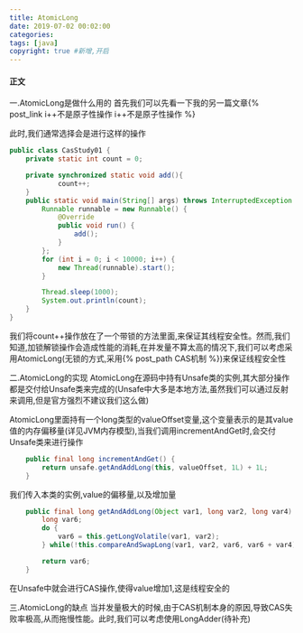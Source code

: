 ```yaml
---
title: AtomicLong
date: 2019-07-02 00:02:00
categories: 
tags: [java]
copyright: true #新增,开启
---
```



#### 正文
一.AtomicLong是做什么用的
首先我们可以先看一下我的另一篇文章{% post_link i++不是原子性操作 i++不是原子性操作 %}

此时,我们通常选择会是进行这样的操作

```java
public class CasStudy01 {
    private static int count = 0;

    private synchronized static void add(){
            count++;
    }
    public static void main(String[] args) throws InterruptedException {
        Runnable runnable = new Runnable() {
            @Override
            public void run() {
                add();
            }
        };
        for (int i = 0; i < 10000; i++) {
            new Thread(runnable).start();
        }

        Thread.sleep(1000);
        System.out.println(count);
    }
}
```
我们将count++操作放在了一个带锁的方法里面,来保证其线程安全性。然而,我们知道,加锁解锁操作会造成性能的消耗,在并发量不算太高的情况下,我们可以考虑采用AtomicLong(无锁的方式,采用{% post_path CAS机制 %})来保证线程安全性

二.AtomicLong的实现
AtomicLong在源码中持有Unsafe类的实例,其大部分操作都是交付给Unsafe类来完成的(Unsafe中大多是本地方法,虽然我们可以通过反射来调用,但是官方强烈不建议我们这么做)

AtomicLong里面持有一个long类型的valueOffset变量,这个变量表示的是其value值的内存偏移量(详见JVM内存模型),当我们调用incrementAndGet时,会交付Unsafe类来进行操作

```java
    public final long incrementAndGet() {
        return unsafe.getAndAddLong(this, valueOffset, 1L) + 1L;
    }
```
我们传入本类的实例,value的偏移量,以及增加量

```java
    public final long getAndAddLong(Object var1, long var2, long var4) {
        long var6;
        do {
            var6 = this.getLongVolatile(var1, var2);
        } while(!this.compareAndSwapLong(var1, var2, var6, var6 + var4));

        return var6;
    }
```
在Unsafe中就会进行CAS操作,使得value增加1,这是线程安全的

三.AtomicLong的缺点
当并发量极大的时候,由于CAS机制本身的原因,导致CAS失败率极高,从而拖慢性能。此时,我们可以考虑使用LongAdder(待补充)